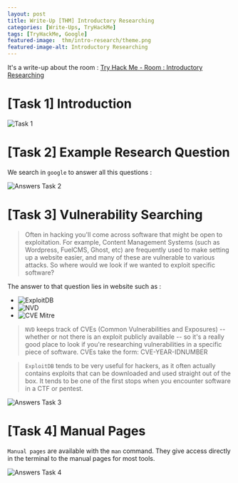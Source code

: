 ```yaml
---
layout: post
title: Write-Up [THM] Introductory Researching
categories: [Write-Ups, TryHackMe]
tags: [TryHackMe, Google]
featured-image:  thm/intro-research/theme.png
featured-image-alt: Introductory Researching
---
```


It's a write-up about the room : [Try Hack Me - Room : Introductory Researching](https://tryhackme.com/room/introtoresearch)

# [Task 1] Introduction

![Task 1](/assets/img/thm/intro-research/task-1.png)

# [Task 2] Example Research Question

We search in `google` to answer all this questions :

![Answers Task 2](/assets/img/thm/intro-research/answers-2.png)

# [Task 3] Vulnerability Searching

> Often in hacking you'll come across software that might be open to exploitation. For example, Content Management Systems (such as Wordpress, FuelCMS, Ghost, etc) are frequently used to make setting up a website easier, and many of these are vulnerable to various attacks. So where would we look if we wanted to exploit specific software?

The answer to that question lies in website such as : 
* ![ExploitDB](https://www.exploit-db.com)
* ![NVD](https://nvd.nist.gov/vuln/search)
* ![CVE Mitre](https://cve.mitre.org)

> `NVD` keeps track of CVEs (Common Vulnerabilities and Exposures) -- whether or not there is an exploit publicly available -- so it's a really good place to look if you're researching vulnerabilities in a specific piece of software. CVEs take the form: CVE-YEAR-IDNUMBER

> `ExploitDB` tends to be very useful for hackers, as it often actually contains exploits that can be downloaded and used straight out of the box. It tends to be one of the first stops when you encounter software in a CTF or pentest.

![Answers Task 3](/assets/img/thm/intro-research/answers-3.png)

# [Task 4] Manual Pages

`Manual pages` are available with the `man` command. They give access directly in the terminal to the manual pages for most tools.

![Answers Task 4](/assets/img/thm/intro-research/answers-4.png)